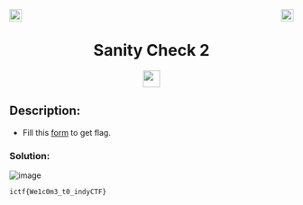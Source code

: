 <div><img align = "right" src = "https://img.shields.io/badge/Points-50%20-informational" height = 22>
<img align = "left" src = "https://img.shields.io/badge/Catagory-MISC-informational" height = 22>
</div>
<br>
<div align="center"> <h1> Sanity Check 2</h1> <img src = "https://img.shields.io/badge/Solved ✔️%20-brightgreen" height = 30>
</div>

## Description: 
- Fill this [form](https://forms.gle/v96EUicARimb1ZxaA) to get flag.

### Solution: 
![image](https://user-images.githubusercontent.com/91147942/175549576-e7db22b1-1d83-427a-927d-38a176945fdc.png)

```
ictf{We1c0m3_t0_indyCTF}
```
